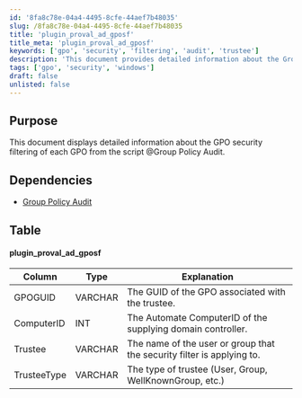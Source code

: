 ```yaml
---
id: '8fa8c78e-04a4-4495-8cfe-44aef7b48035'
slug: /8fa8c78e-04a4-4495-8cfe-44aef7b48035
title: 'plugin_proval_ad_gposf'
title_meta: 'plugin_proval_ad_gposf'
keywords: ['gpo', 'security', 'filtering', 'audit', 'trustee']
description: 'This document provides detailed information about the Group Policy Object (GPO) security filtering for each GPO utilized in the Group Policy Audit script. It outlines the necessary dependencies and presents a table that describes the structure and components involved in the security filtering process.'
tags: ['gpo', 'security', 'windows']
draft: false
unlisted: false
---
```


## Purpose

This document displays detailed information about the GPO security filtering of each GPO from the script @Group Policy Audit.

## Dependencies

- [Group Policy Audit](/docs/2e5f5f2b-7c81-4aec-a76a-623a465f959a)

## Table

#### plugin_proval_ad_gposf

| Column      | Type     | Explanation                                                                 |
|-------------|----------|-----------------------------------------------------------------------------|
| GPOGUID     | VARCHAR  | The GUID of the GPO associated with the trustee.                           |
| ComputerID  | INT      | The Automate ComputerID of the supplying domain controller.                |
| Trustee     | VARCHAR  | The name of the user or group that the security filter is applying to.     |
| TrusteeType | VARCHAR  | The type of trustee (User, Group, WellKnownGroup, etc.)                   |
